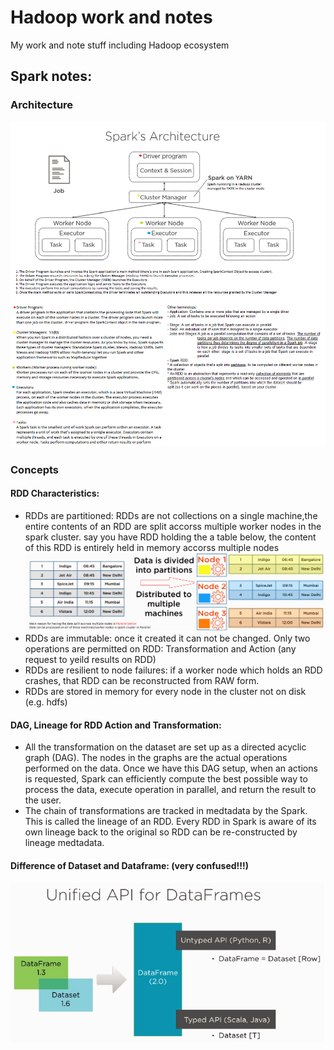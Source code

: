 # Hadoop work and notes
My work and note stuff including Hadoop ecosystem
 
## Spark notes:
### Architecture
![alt](https://github.com/kangli914/hadoopwork/blob/master/spark/spark_architecture_notesadded.png "Spark running in Hadoop clusters managed by YARN")

### Concepts
#### RDD Characteristics:
* RDDs are partitioned: RDDs are not collections on a single machine,the entire contents of an RDD are split accorss multiple worker nodes in the spark cluster.
say you have RDD holding the a table below, the content of this RDD is entirely held in memory accorss multiple nodes
![alt](https://github.com/kangli914/hadoopwork/blob/master/spark/RDD.png "RDD")
* RDDs are immutable: once it created it can not be changed. Only two operations are permitted on RDD: Transformation and Action (any request to yeild results on RDD)
* RDDs are resilient to node failures: if a worker node which holds an RDD crashes, that RDD can be reconstructed from RAW form.
* RDDs are stored in memory for every node in the cluster not on disk (e.g. hdfs)

#### DAG, Lineage for RDD Action and Transformation:
* All the transformation on the dataset are set up as a directed acyclic graph (DAG). The nodes in the graphs are the actual operations performed on the data. Once we have this DAG setup, when an actions is requested, Spark can efficiently compute the best possible way to process the data, execute operation in parallel, and return the result to the user.
* The chain of transformations are tracked in medtadata by the Spark. This is called the lineage of an RDD. Every RDD in Spark is aware of its own lineage back to the original so RDD can be re-constructed by lineage medtadata.

#### Difference of Dataset and Dataframe: (very confused!!!)
![alt](https://github.com/kangli914/hadoopwork/blob/master/spark/dataframe_dataset.png "dataset")